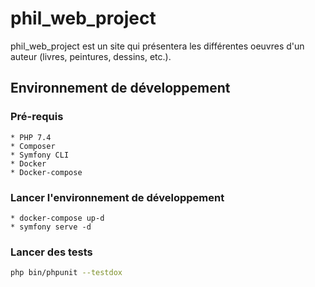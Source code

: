 # phil_web_project

phil_web_project est un site qui présentera les différentes oeuvres d'un auteur (livres, peintures, dessins, etc.).

## Environnement de développement

### Pré-requis

    * PHP 7.4
    * Composer
    * Symfony CLI
    * Docker
    * Docker-compose

### Lancer l'environnement de développement

    * docker-compose up-d
    * symfony serve -d

### Lancer des tests

```bash
php bin/phpunit --testdox